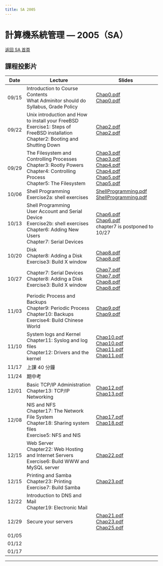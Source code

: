 ```yaml
---
title: SA 2005
---
```


# 計算機系統管理 — 2005（SA）

[返回 SA 首頁](/sa/)

## 課程投影片

| Date | Lecture | Slides |
|---|---|---|
| 09/15 | Introduction to Course Contents<br>What Adminitor should do<br>Syllabus, Grade Policy | [Chap0.pdf](slide/Chap0.pdf)<br>[Chap0.pdf](slide/Chap0.pdf) |
| 09/22 | Unix introduction and How to install your FreeBSD<br>Exercise1: Steps of FreeBSD installation<br>Chapter2: Booting and Shutting Down | [Chap2.pdf](slide/Chap2.pdf)<br>[Chap2.pdf](slide/Chap2.pdf) |
| 09/29 | The Filesystem and Controlling Processes<br>Chapter3: Rootly Powers<br>Chapter4: Controlling Process<br>Chapter5: The Filesystem | [Chap3.pdf](slide/Chap3.pdf)<br>[Chap3.pdf](slide/Chap3.pdf)<br>[Chap4.pdf](slide/Chap4.pdf)<br>[Chap4.pdf](slide/Chap4.pdf)<br>[Chap5.pdf](slide/Chap5.pdf)<br>[Chap5.pdf](slide/Chap5.pdf) |
| 10/06 | Shell Programming<br>Exercise2a: shell exercises | [ShellProgramming.pdf](slide/ShellProgramming.pdf)<br>[ShellProgramming.pdf](slide/ShellProgramming.pdf) |
| 10/13 | Shell Programming<br>User Account and Serial Device<br>Exercise2b: shell exercises<br>Chapter6: Adding New Users<br>Chapter7: Serial Devices | [Chap6.pdf](slide/Chap6.pdf)<br>[Chap6.pdf](slide/Chap6.pdf)<br>chapter7 is postponed to 10/27 |
| 10/20 | Disk<br>Chapter8: Adding a Disk<br>Exercise3: Build X window | [Chap8.pdf](slide/Chap8.pdf)<br>[Chap8.pdf](slide/Chap8.pdf) |
| 10/27 | Chapter7: Serial Devices<br>Chapter8: Adding a Disk<br>Exercise3: Build X window | [Chap7.pdf](slide/Chap7.pdf)<br>[Chap7.pdf](slide/Chap7.pdf)<br>[Chap8.pdf](slide/Chap8.pdf)<br>[Chap8.pdf](slide/Chap8.pdf) |
| 11/03 | Periodic Process and Backups<br>Chapter9: Periodic Process<br>Chapter10: Backups<br>Exercise4: Build Chinese World | [Chap9.pdf](slide/Chap9.pdf)<br>[Chap9.pdf](slide/Chap9.pdf) |
| 11/10 | System logs and Kernel<br>Chapter11: Syslog and log files<br>Chapter12: Drivers and the kernel | [Chap10.pdf](slide/Chap10.pdf)<br>[Chap10.pdf](slide/Chap10.pdf)<br>[Chap11.pdf](slide/Chap11.pdf)<br>[Chap11.pdf](slide/Chap11.pdf) |
| 11/17 | 上課 40 分鐘 | |
| 11/24 | 期中考 | |
| 12/01 | Basic TCP/IP Administration<br>Chapter13: TCP/IP Networking | [Chap12.pdf](slide/Chap12.pdf)<br>[Chap13.pdf](slide/Chap13.pdf) |
| 12/08 | NIS and NFS<br>Chapter17: The Network File System<br>Chapter18: Sharing system files<br>Exercise5: NFS and NIS | [Chap17.pdf](slide/Chap17.pdf)<br>[Chap18.pdf](slide/Chap18.pdf) |
| 12/15 | Web Server<br>Chapter22: Web Hosting and Internet Servers<br>Exercise6: Build WWW and MySQL server | [Chap22.pdf](slide/Chap22.pdf) |
| 12/15 | Printing and Samba<br>Chapter23: Printing<br>Exercise7: Build Samba | [Chap23.pdf](slide/Chap23.pdf) |
| 12/22 | Introduction to DNS and Mail<br>Chapter19: Electronic Mail | |
| 12/29 | Secure your servers | [Chap21.pdf](slide/Chap21.pdf)<br>[Chap23.pdf](slide/Chap23.pdf)<br>[Chap25.pdf](slide/Chap25.pdf) |
| 01/05 | | |
| 01/12 | | |
| 01/17 | | |

---
